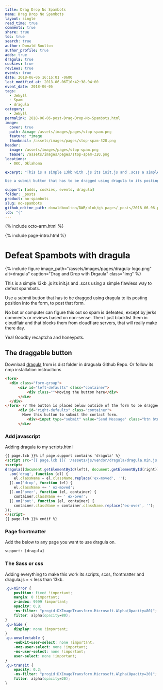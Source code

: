 ```yaml
---
title: Drag Drop No Spambots
name: Drag Drop No Spambots
layout: single
read_time: true
comments: true
share: true
toc: true
search: true
author: Donald Boulton
author_profile: true
adds: true
dragula: true
cookies: true
reviews: true
events: true
date: 2018-06-06 16:16:01 -0600
last_modified_at: 2018-06-06T10:42:38-04:00
event_date: 2018-06-06
tags:
  - Jekyll
  - Spam
  - dragula
category:
  - Jekyll
permalink: 2018-06-06-post-Drag-Drop-No-Spambots.html
image:
  cover: true
  path: &image /assets/images/pages/stop-spam.png
  feature: *image
  thumbnail: /assets/images/pages/stop-spam-320.png
header:
  image: /assets/images/pages/stop-spam.png
  teaser: /assets/images/pages/stop-spam-320.png
locations:
  - OKC, Oklahoma

excerpt: "This is a simple 13kb with .js its init.js and .scss a simple flawless way to defeat spambots.

Use a submit button that has to be dragged using dragula to its posting position, "In the Form", to post any form."

support: [adds, cookies, events, dragula]
folder: _posts
product: no-spambots
slug: no-spambots
github_editme_path: donaldboulton/DWB/blob/gh-pages/_posts/2018-06-06-post-Drag-&-Drop-No-Spambots.md
lcb: "{"
---
```


{% include octo-arm.html %}

{% include page-intro.html %}

# Defeat Spambots with dragula

{% include figure image_path="/assets/images/pages/dragula-logo.png" alt=dragula" caption="Drag and Drop with Drgaula" class="img" %}

This is a simple 13kb .js its init.js and .scss using a simple flawless way to defeat spambots.

Use a submit button that has to be dragged using dragula to its posting position into the form, to post that form.

No bot or computer can figure this out so spam is defeated, except by jerks comments or reviews based on non-sense. Then I just blacklist them in cloudflair and that blocks them from cloudflare servers, that will really make there day.

Yea! Goodby recaptcha and honeypots.

## The draggable button

Download [dragula](https://github.com/bevacqua/dragula) from is dist folder in draguala Github Repo.
Or follow its nmp installation instructions.

```html
<form>
  <div class="form-group">
      <div id="left-defaults" class="container">
          <div class="">Moving the button here</div>
      </div>
  </div>
</form> // The button is placed below outside of the form to be dragged to the form
      <div id="right-defaults" class="container">
        Move this button to submit the contact form.
          <div><input type="submit" value="Send Message" class="btn btn--primary"></div>
      </div>
```

### Add javascript

Adding dragula to my scripts.html

```html
{{ page.lcb }}% if page.support contains 'dragula' %}
<script src="{{ page.lcb }}{ '/assets/js/vendor/dragula/dragula.min.js' | relative_url }}"></script>
<script>
dragula([document.getElementById(left), document.getElementById(right)])
  .on('drag', function (el) {
    el.className = el.className.replace('ex-moved', '');
  }).on('drop', function (el) {
    el.className += ' ex-moved';
  }).on('over', function (el, container) {
    container.className += ' ex-over';
  }).on('out', function (el, container) {
    container.className = container.className.replace('ex-over', '');
});
</script>
{{ page.lcb }}% endif %}
```

### Page frontmatter

Add the below to any page you want to use dragula on.

```html
support: [dragula]
```

### The Sass or css

Adding everything to make this work its scripts, scss, frontmatter and dragula.js = < less than 13kb.

```css
.gu-mirror {
	position: fixed !important;
	margin: 0 !important;
	z-index: 9999 !important;
	opacity: 0.8;
	-ms-filter: "progid:DXImageTransform.Microsoft.Alpha(Opacity=80)";
	filter: alpha(opacity=80);
}
.gu-hide {
	display: none !important;
}
.gu-unselectable {
	-webkit-user-select: none !important;
	-moz-user-select: none !important;
	-ms-user-select: none !important;
	user-select: none !important;
}
.gu-transit {
	opacity: 0.2;
	-ms-filter: "progid:DXImageTransform.Microsoft.Alpha(Opacity=20)";
	filter: alpha(opacity=20);
}
```